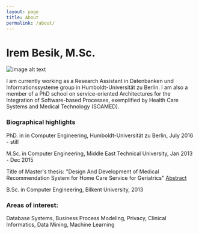 ```yaml
---
layout: page
title: About
permalink: /about/
---
```


# Irem Besik, M.Sc.                     
![image alt text](https://cdn-images-1.medium.com/max/1200/0*Yl6VdkjvoIUPztXN.)

I am currently working as a Research Assistant in Datenbanken und Informationssysteme group in Humboldt-Universität zu Berlin. I am also a member of a PhD school on service-oriented Architectures for the Integration of Software-based Processes, exemplified by Health Care Systems and Medical Technology (SOAMED). 

### Biographical highlights
PhD. in in Computer Engineering, Humboldt-Universität zu Berlin, July 2016 - still

M.Sc. in Computer Engineering, Middle East Technical University, Jan 2013 - Dec 2015 

Title of Master's thesis: "Design And Development of Medical Recommendation System for Home Care Service for Geriatrics"    [Abstract](http://user.ceng.metu.edu.tr/~sirem/abstract.pdf)

B.Sc. in Computer Engineering, Bilkent University, 2013 


### Areas of interest:
Database Systems, Business Process Modeling, Privacy, Clinical Informatics, Data Mining, Machine Learning
